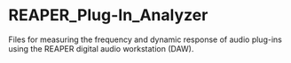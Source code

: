 # REAPER_Plug-In_Analyzer
Files for measuring the frequency and dynamic response of audio plug-ins using the REAPER digital audio workstation (DAW).
